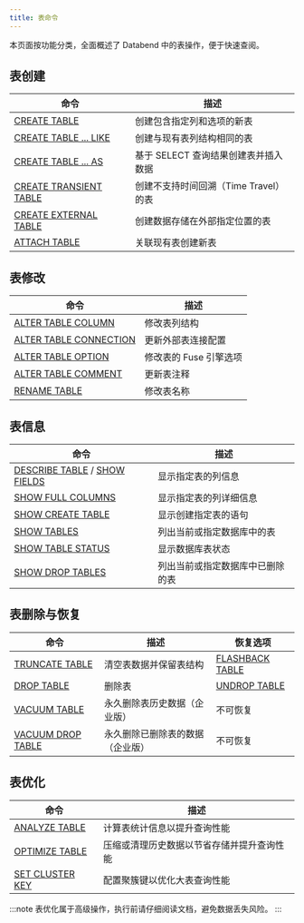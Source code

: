 ```yaml
---
title: 表命令
---
```


本页面按功能分类，全面概述了 Databend 中的表操作，便于快速查阅。

## 表创建

| 命令 | 描述 |
|---------|-------------|
| [CREATE TABLE](10-ddl-create-table.md) | 创建包含指定列和选项的新表 |
| [CREATE TABLE ... LIKE](10-ddl-create-table.md#create-table--like) | 创建与现有表列结构相同的表 |
| [CREATE TABLE ... AS](10-ddl-create-table.md#create-table--as) | 基于 SELECT 查询结果创建表并插入数据 |
| [CREATE TRANSIENT TABLE](10-ddl-create-transient-table.md) | 创建不支持时间回溯（Time Travel）的表 |
| [CREATE EXTERNAL TABLE](10-ddl-create-table-external-location.md) | 创建数据存储在外部指定位置的表 |
| [ATTACH TABLE](92-attach-table.md) | 关联现有表创建新表 |

## 表修改

| 命令 | 描述 |
|---------|-------------|
| [ALTER TABLE COLUMN](90-alter-table-column.md) | 修改表列结构 |
| [ALTER TABLE CONNECTION](91-alter-table-connection.md) | 更新外部表连接配置 |
| [ALTER TABLE OPTION](90-alter-table-option.md) | 修改表的 Fuse 引擎选项 |
| [ALTER TABLE COMMENT](90-alter-table-comment.md) | 更新表注释 |
| [RENAME TABLE](30-ddl-rename-table.md) | 修改表名称 |

## 表信息

| 命令 | 描述 |
|---------|-------------|
| [DESCRIBE TABLE](50-describe-table.md) / [SHOW FIELDS](show-fields.md) | 显示指定表的列信息 |
| [SHOW FULL COLUMNS](show-full-columns.md) | 显示指定表的列详细信息 |
| [SHOW CREATE TABLE](show-create-table.md) | 显示创建指定表的语句 |
| [SHOW TABLES](show-tables.md) | 列出当前或指定数据库中的表 |
| [SHOW TABLE STATUS](show-table-status.md) | 显示数据库表状态 |
| [SHOW DROP TABLES](show-drop-tables.md) | 列出当前或指定数据库中已删除的表 |

## 表删除与恢复

| 命令 | 描述 | 恢复选项 |
|---------|-------------|----------------|
| [TRUNCATE TABLE](40-ddl-truncate-table.md) | 清空表数据并保留表结构 | [FLASHBACK TABLE](70-flashback-table.md) |
| [DROP TABLE](20-ddl-drop-table.md) | 删除表 | [UNDROP TABLE](21-ddl-undrop-table.md) |
| [VACUUM TABLE](91-vacuum-table.md) | 永久删除表历史数据（企业版） | 不可恢复 |
| [VACUUM DROP TABLE](91-vacuum-drop-table.md) | 永久删除已删除表的数据（企业版） | 不可恢复 |

## 表优化

| 命令 | 描述 |
|---------|-------------|
| [ANALYZE TABLE](80-analyze-table.md) | 计算表统计信息以提升查询性能 |
| [OPTIMIZE TABLE](60-optimize-table.md) | 压缩或清理历史数据以节省存储并提升查询性能 |
| [SET CLUSTER KEY](../06-clusterkey/dml-set-cluster-key.md) | 配置聚簇键以优化大表查询性能 |

:::note
表优化属于高级操作，执行前请仔细阅读文档，避免数据丢失风险。
:::